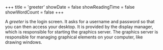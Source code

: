 +++
title = 'greeter'
showDate = false
showReadingTime = false
showWordCount = false
+++

A _greeter_ is the login screen. It asks for a username and password so that you can then access your desktop. It is provided by the display manager, which is responsible for starting the graphics server. The graphics server is responsible for managing graphical elements on your computer, like drawing windows.